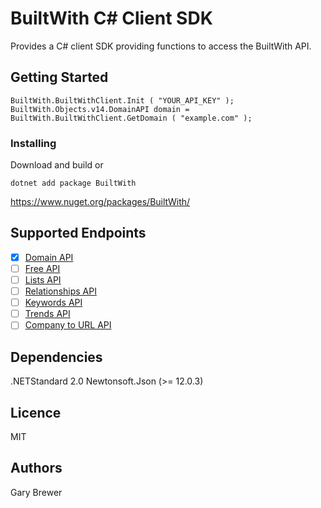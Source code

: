 # BuiltWith C# Client SDK

Provides a C# client SDK providing functions to access the BuiltWith API.

## Getting Started

```
BuiltWith.BuiltWithClient.Init ( "YOUR_API_KEY" );
BuiltWith.Objects.v14.DomainAPI domain = BuiltWith.BuiltWithClient.GetDomain ( "example.com" );
```

### Installing

Download and build or 

```
dotnet add package BuiltWith
```

https://www.nuget.org/packages/BuiltWith/


## Supported Endpoints

- [x] [Domain API](https://api.builtwith.com/domain-api)
- [ ] [Free API](https://api.builtwith.com/free-api)
- [ ] [Lists API](https://api.builtwith.com/lists-api)
- [ ] [Relationships API](https://api.builtwith.com/relationships-api)
- [ ] [Keywords API](https://api.builtwith.com/keywords-api)
- [ ] [Trends API](https://api.builtwith.com/trends-api)
- [ ] [Company to URL API](https://api.builtwith.com/company-to-url)

## Dependencies

.NETStandard 2.0
Newtonsoft.Json (>= 12.0.3)


## Licence
MIT

## Authors
Gary Brewer